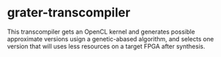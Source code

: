﻿# grater-transcompiler
This transcompiler gets an OpenCL kernel and generates possible approximate versions usign a genetic-abased algorithm, and selects one version that will uses less resources on a target FPGA after synthesis.
